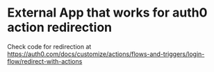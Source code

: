 # External App that works for auth0 action redirection
Check code for redirection at https://auth0.com/docs/customize/actions/flows-and-triggers/login-flow/redirect-with-actions
